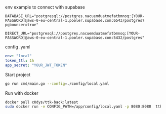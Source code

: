 env example to connect with supabase
```.env
DATABASE_URL="postgresql://postgres.nacuemduatmefatbmnoq:[YOUR-PASSWORD]@aws-0-eu-central-1.pooler.supabase.com:6543/postgres?pgbouncer=true"

DIRECT_URL="postgresql://postgres.nacuemduatmefatbmnoq:[YOUR-PASSWORD]@aws-0-eu-central-1.pooler.supabase.com:5432/postgres"
```

config .yaml
```yaml
env: "local"
token_ttl: 1h
app_secret: "YOUR_JWT_TOKEN"
```

Start project
```bash
go run cmd/main.go --config=./config/local.yaml
```

Run with docker

```bash
docker pull c0dys/ttk-back:latest
sudo docker run -e CONFIG_PATH=/app/config/local.yaml -p 8080:8080  ttk-back
```